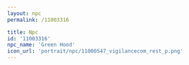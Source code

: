 ```yaml
---
layout: npc
permalink: /11003316

title: Npc
id: '11003316'
npc_name: 'Green Hood'
icon_url: 'portrait/npc/11000547_vigilancecom_rest_p.png'
---
```


